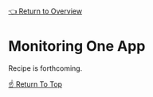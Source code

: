 <!--ONE-DOCS-HIDE start-->
[👈 Return to Overview](./README.md)
<!--ONE-DOCS-HIDE end-->

# Monitoring One App

Recipe is forthcoming.

[☝️ Return To Top](#adding-styles)
